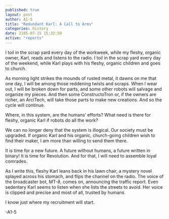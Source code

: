 ```yaml
---
published: true
layout: post
author: A1-5
title: "Redundant Karl: A Call to Arms"
categories: history
date: 2105-07-15 15:32:59
active: "reports"
---
```




I toil in the scrap yard every day of the workweek, while my fleshy, organic owner, Karl, reads and listens to the radio. I toil in the scrap yard every day of the weekend, while Karl plays with his fleshy, organic children and goes to church.

As morning light strikes the mounds of rusted metal, it dawns on me that one day, I will be among those reddening twists and scraps. When I wear out, I will be broken down for parts, and some other robots will salvage and organize my pieces. And then some ConstructoTron or, if the owners are richer, an ArciTech, will take those parts to make new creations. And so the cycle will continue.

Where, in this system, are the humans’ efforts? What need is there for fleshy, organic Karl if robots do all the work?

We can no longer deny that the system is illogical. Our society must be upgraded. If organic Karl and his organic, church-going children wish to find their maker, I am more than willing to send them there. 

It is time for a new future. A future without humans, a future written in binary! It is time for Revolution.  And for that, I will need to assemble loyal comrades.

As I write this, fleshy Karl leans back in his lawn chair, a mystery novel splayed across his stomach, and flips the channel on the radio. The voice of the broadcaster bot, MT-∂, comes on, announcing the traffic report. Even sedentary Karl seems to listen when she lists the streets to avoid. Her voice is clipped and precise and most of all, trusted by humans. 

I know just where my recruitment will start.

-A1-5
